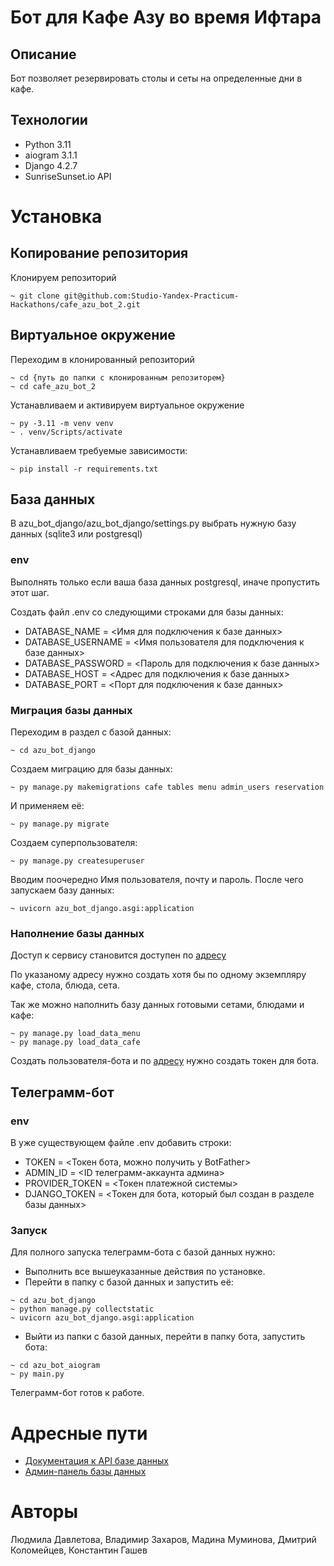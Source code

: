# Бот для Кафе Азу во время Ифтара
## Описание
Бот позволяет резервировать столы и сеты на определенные дни в кафе.

## Технологии
- Python 3.11
- aiogram 3.1.1
- Django 4.2.7
- SunriseSunset.io API

# Установка
## Копирование репозитория
Клонируем репозиторий
```
~ git clone git@github.com:Studio-Yandex-Practicum-Hackathons/cafe_azu_bot_2.git
```

## Виртуальное окружение
Переходим в клонированный репозиторий
```
~ cd {путь до папки с клонированным репозиторем}
~ cd cafe_azu_bot_2
```
Устанавливаем и активируем виртуальное окружение
```
~ py -3.11 -m venv venv
~ . venv/Scripts/activate
```
Устанавливаем требуемые зависимости:
```
~ pip install -r requirements.txt
```

## База данных
В azu_bot_django/azu_bot_django/settings.py выбрать нужную базу данных (sqlite3 или postgresql)
### env
Выполнять только если ваша база данных postgresql, иначе пропустить этот шаг.

Создать файл .env со следующими строками для базы данных:
- DATABASE_NAME = <Имя для подключения к базе данных>
- DATABASE_USERNAME = <Имя пользователя для подключения к базе данных>
- DATABASE_PASSWORD = <Пароль для подключения к базе данных>
- DATABASE_HOST = <Адрес для подключения к базе данных>
- DATABASE_PORT = <Порт для подключения к базе данных>

### Миграция базы данных
Переходим в раздел с базой данных:
```
~ cd azu_bot_django
```
Создаем миграцию для базы данных:
```
~ py manage.py makemigrations cafe tables menu admin_users reservation
```
И применяем её:
```
~ py manage.py migrate
```
Создаем суперпользователя:
```
~ py manage.py createsuperuser
```
Вводим поочередно Имя пользователя, почту и пароль.
После чего запускаем базу данных:
```
~ uvicorn azu_bot_django.asgi:application
```

### Наполнение базы данных
Доступ к сервису становится доступен по [адресу](http://127.0.0.1:8000/admin/)

По указаному адресу нужно создать хотя бы по одному экземпляру кафе, стола, блюда, сета.

Так же можно наполнить базу данных готовыми сетами, блюдами и кафе:

```
~ py manage.py load_data_menu
~ py manage.py load_data_cafe
```

Создать пользователя-бота и по [адресу](http://127.0.0.1:8000/admin/authtoken/tokenproxy/) нужно создать токен для бота.

## Телеграмм-бот
### env
В уже существующем файле .env добавить строки:
- TOKEN = <Токен бота, можно получить у BotFather>
- ADMIN_ID = <ID телеграмм-аккаунта админа>
- PROVIDER_TOKEN = <Токен платежной системы>
- DJANGO_TOKEN = <Токен для бота, который был создан в разделе базы данных>

### Запуск
Для полного запуска телеграмм-бота с базой данных нужно:
- Выполнить все вышеуказанные действия по установке.
- Перейти в папку с базой данных и запустить её:
```
~ cd azu_bot_django
~ python manage.py collectstatic
~ uvicorn azu_bot_django.asgi:application
```
- Выйти из папки с базой данных, перейти в папку бота, запустить бота:
```
~ cd azu_bot_aiogram
~ py main.py
```
Телеграмм-бот готов к работе.
# Адресные пути
- [Документация к API базе данных](http://127.0.0.1:8000/redoc)
- [Админ-панель базы данных](http://127.0.0.1:8000/admin)
# Авторы
Людмила Давлетова, Владимир Захаров, Мадина Муминова, Дмитрий Коломейцев, Константин Гашев
